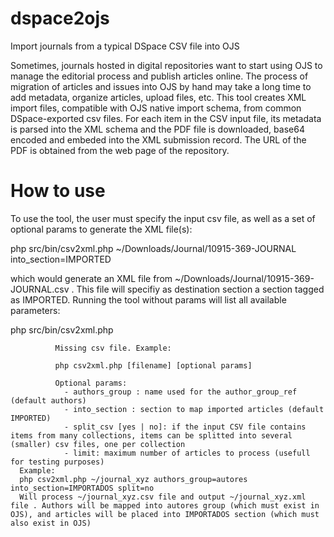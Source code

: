 # dspace2ojs
Import journals from a typical DSpace CSV file into OJS

Sometimes, journals hosted in digital repositories want to start using OJS to manage the editorial process and publish articles
online. The process of migration of articles and issues into OJS by hand may take a long time to add metadata, organize articles, 
upload files, etc.
This tool creates XML import files, compatible with OJS native import schema, from common DSpace-exported csv files. For each item
in the CSV input file, its metadata is parsed into the XML schema and the PDF file is downloaded, base64 encoded and embeded into 
the XML submission record. The URL of the PDF is obtained from the web page of the repository.

# How to use
To use the tool, the user must specify the input csv file, as well as a set of optional params to generate the XML file(s):

php src/bin/csv2xml.php ~/Downloads/Journal/10915-369-JOURNAL into_section=IMPORTED

which would generate an XML file from ~/Downloads/Journal/10915-369-JOURNAL.csv . This file will specifiy as destination section a 
section tagged as IMPORTED.
Running the tool without params will list all available parameters:

php src/bin/csv2xml.php 

              Missing csv file. Example:
      
              php csv2xml.php [filename] [optional params]

              Optional params:
                - authors_group : name used for the author_group_ref (default authors)
                - into_section : section to map imported articles (default IMPORTED)
                - split_csv [yes | no]: if the input CSV file contains items from many collections, items can be splitted into several (smaller) csv files, one per collection
                - limit: maximum number of articles to process (usefull for testing purposes)
      Example:
      php csv2xml.php ~/journal_xyz authors_group=autores into_section=IMPORTADOS split=no
      Will process ~/journal_xyz.csv file and output ~/journal_xyz.xml file . Authors will be mapped into autores group (which must exist in OJS), and articles will be placed into IMPORTADOS section (which must also exist in OJS) 


